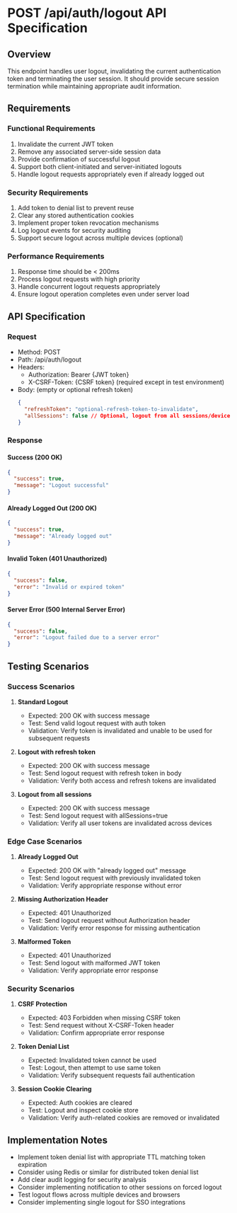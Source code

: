# POST /api/auth/logout API Specification

## Overview

This endpoint handles user logout, invalidating the current authentication token and terminating the user session. It should provide secure session termination while maintaining appropriate audit information.

## Requirements

### Functional Requirements

1. Invalidate the current JWT token
2. Remove any associated server-side session data
3. Provide confirmation of successful logout
4. Support both client-initiated and server-initiated logouts
5. Handle logout requests appropriately even if already logged out

### Security Requirements

1. Add token to denial list to prevent reuse
2. Clear any stored authentication cookies
3. Implement proper token revocation mechanisms
4. Log logout events for security auditing
5. Support secure logout across multiple devices (optional)

### Performance Requirements

1. Response time should be < 200ms
2. Process logout requests with high priority
3. Handle concurrent logout requests appropriately
4. Ensure logout operation completes even under server load

## API Specification

### Request

- Method: POST
- Path: /api/auth/logout
- Headers:
  - Authorization: Bearer {JWT token}
  - X-CSRF-Token: {CSRF token} (required except in test environment)
- Body: (empty or optional refresh token)
  ```json
  {
    "refreshToken": "optional-refresh-token-to-invalidate",
    "allSessions": false // Optional, logout from all sessions/devices
  }
  ```

### Response

#### Success (200 OK)

```json
{
  "success": true,
  "message": "Logout successful"
}
```

#### Already Logged Out (200 OK)

```json
{
  "success": true,
  "message": "Already logged out"
}
```

#### Invalid Token (401 Unauthorized)

```json
{
  "success": false,
  "error": "Invalid or expired token"
}
```

#### Server Error (500 Internal Server Error)

```json
{
  "success": false,
  "error": "Logout failed due to a server error"
}
```

## Testing Scenarios

### Success Scenarios

1. **Standard Logout**
   - Expected: 200 OK with success message
   - Test: Send valid logout request with auth token
   - Validation: Verify token is invalidated and unable to be used for subsequent requests

2. **Logout with refresh token**
   - Expected: 200 OK with success message
   - Test: Send logout request with refresh token in body
   - Validation: Verify both access and refresh tokens are invalidated

3. **Logout from all sessions**
   - Expected: 200 OK with success message
   - Test: Send logout request with allSessions=true
   - Validation: Verify all user tokens are invalidated across devices

### Edge Case Scenarios

1. **Already Logged Out**
   - Expected: 200 OK with "already logged out" message
   - Test: Send logout request with previously invalidated token
   - Validation: Verify appropriate response without error

2. **Missing Authorization Header**
   - Expected: 401 Unauthorized
   - Test: Send logout request without Authorization header
   - Validation: Verify error response for missing authentication

3. **Malformed Token**
   - Expected: 401 Unauthorized
   - Test: Send logout with malformed JWT token
   - Validation: Verify appropriate error response

### Security Scenarios

1. **CSRF Protection**
   - Expected: 403 Forbidden when missing CSRF token
   - Test: Send request without X-CSRF-Token header
   - Validation: Confirm appropriate error response

2. **Token Denial List**
   - Expected: Invalidated token cannot be used
   - Test: Logout, then attempt to use same token
   - Validation: Verify subsequent requests fail authentication

3. **Session Cookie Clearing**
   - Expected: Auth cookies are cleared
   - Test: Logout and inspect cookie store
   - Validation: Verify auth-related cookies are removed or invalidated

## Implementation Notes

- Implement token denial list with appropriate TTL matching token expiration
- Consider using Redis or similar for distributed token denial list
- Add clear audit logging for security analysis
- Consider implementing notification to other sessions on forced logout
- Test logout flows across multiple devices and browsers
- Consider implementing single logout for SSO integrations